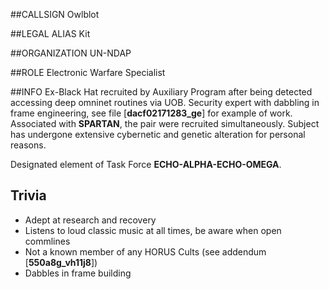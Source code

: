 ##CALLSIGN
Owlblot

##LEGAL ALIAS
Kit

##ORGANIZATION
UN-NDAP

##ROLE
Electronic Warfare Specialist

##INFO
Ex-Black Hat recruited by Auxiliary Program after being detected accessing deep omninet routines via UOB.  Security expert with dabbling in frame engineering, see file [**dacf02171283_ge**] for example of work.  Associated with **SPARTAN**, the pair were recruited simultaneously.  Subject has undergone extensive cybernetic and genetic alteration for personal reasons.

Designated element of Task Force **ECHO-ALPHA-ECHO-OMEGA**.

## Trivia

- Adept at research and recovery
- Listens to loud classic music at all times, be aware when open commlines
- Not a known member of any HORUS Cults (see addendum [**550a8g_vh11j8**])
- Dabbles in frame building